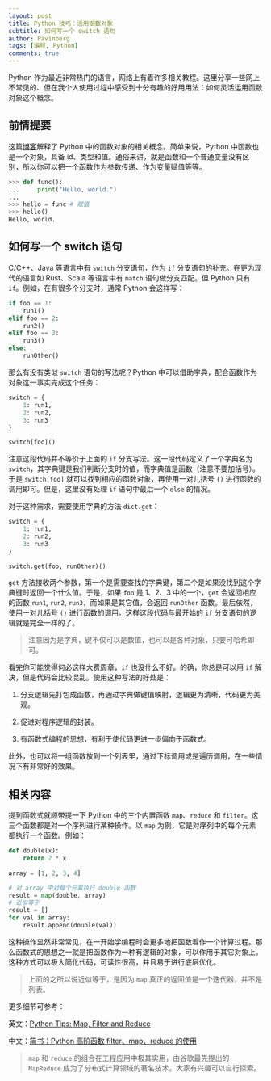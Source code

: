 ```yaml
---
layout: post
title: Python 技巧：活用函数对象
subtitle: 如何写一个 switch 语句
author: Pavinberg
tags: [编程, Python]
comments: true
---
```


Python 作为最近非常热门的语言，网络上有着许多相关教程。这里分享一些网上不常见的、但在我个人使用过程中感受到十分有趣的好用用法：如何灵活运用函数对象这个概念。

## 前情提要

这篇[博客](https://www.cnblogs.com/wisir/p/11072116.html)解释了 Python 中的函数对象的相关概念。简单来说，Python 中函数也是一个对象，具备 id、类型和值。通俗来讲，就是函数和一个普通变量没有区别，所以你可以把一个函数作为参数传递、作为变量赋值等等。

```python
>>> def func():
...     print("Hello, world.")
...
>>> hello = func # 赋值
>>> hello()
Hello, world.
```

## 如何写一个 switch 语句

C/C++、Java 等语言中有 `switch` 分支语句，作为 `if` 分支语句的补充。在更为现代的语言如 Rust、Scala 等语言中有 `match` 语句做分支匹配。但 Python 只有 `if`。例如，在有很多个分支时，通常 Python 会这样写：

```python
if foo == 1:
    run1()
elif foo == 2:
    run2()
elif foo == 3:
    run3()
else:
    runOther()
```

那么有没有类似 `switch` 语句的写法呢？Python 中可以借助字典，配合函数作为对象这一事实完成这个任务：

```python
switch = {
    1: run1,
    2: run2,
    3: run3
}

switch[foo]()
```

注意这段代码并不等价于上面的 `if` 分支写法。这一段代码定义了一个字典名为 `switch`，其字典键是我们判断分支时的值，而字典值是函数（注意不要加括号）。于是 `switch[foo]` 就可以找到相应的函数对象，再使用一对儿括号 `()` 进行函数的调用即可。但是，这里没有处理 `if` 语句中最后一个 `else` 的情况。

对于这种需求，需要使用字典的方法 `dict.get`：

```python
switch = {
    1: run1,
    2: run2,
    3: run3
}

switch.get(foo, runOther)()
```

`get` 方法接收两个参数，第一个是需要查找的字典键，第二个是如果没找到这个字典键时返回一个什么值。于是，如果 `foo` 是 1、2、3 中的一个，`get` 会返回相应的函数 `run1`, `run2`, `run3`，而如果是其它值，会返回 `runOther` 函数。最后依然，使用一对儿括号 `()` 进行函数的调用。这样这段代码与最开始的 `if` 分支语句的逻辑就是完全一样的了。

> 注意因为是字典，键不仅可以是数值，也可以是各种对象，只要可哈希即可。

看完你可能觉得何必这样大费周章，`if` 也没什么不好。的确，你总是可以用 `if` 解决，但是代码会比较混乱。使用这种写法的好处是：

1. 分支逻辑先打包成函数，再通过字典做键值映射，逻辑更为清晰，代码更为美观。

2. 促进对程序逻辑的封装。

3. 有函数式编程的思想，有利于使代码更进一步偏向于函数式。

此外，也可以将一组函数放到一个列表里，通过下标调用或是遍历调用，在一些情况下有非常好的效果。

## 相关内容

提到函数式就顺带提一下 Python 中的三个内置函数 `map`、`reduce` 和 `filter`。这三个函数都是对一个序列进行某种操作。以 `map` 为例，它是对序列中的每个元素都执行一个函数。例如：

```python
def double(x):
    return 2 * x
	
array = [1, 2, 3, 4]

# 对 array 中对每个元素执行 double 函数
result = map(double, array)
# 近似等于
result = []
for val in array:
    result.append(double(val))
```

这种操作显然非常常见，在一开始学编程时会更多地把函数看作一个计算过程。那么函数式的思想之一就是把函数作为一种有逻辑的对象，可以作用于其它对象上。这种方式可以极大简化代码，可读性很高，并且易于进行底层优化。

> 上面的之所以说近似等于，是因为 `map` 真正的返回值是一个迭代器，并不是列表。

更多细节可参考：

英文：[Python Tips: Map, Filter and Reduce](https://book.pythontips.com/en/latest/map_filter.html)

中文：[简书：Python 高阶函数 filter、map、reduce 的使用](https://www.jianshu.com/p/3c43992b8845)

> `map` 和 `reduce` 的组合在工程应用中极其实用，由谷歌最先提出的 `MapReduce` 成为了分布式计算领域的著名技术。大家有兴趣可以自行探索。
